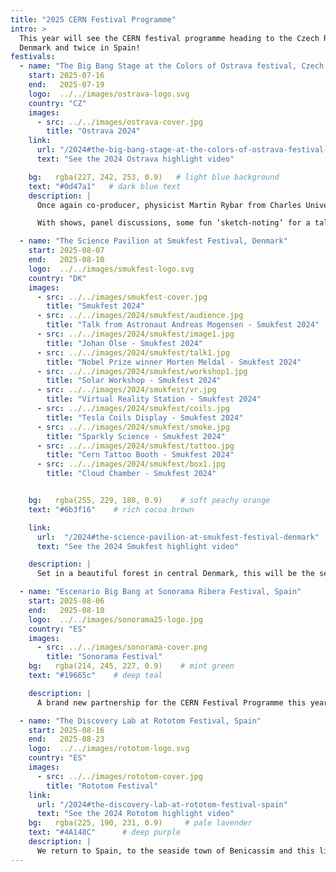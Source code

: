 ```yaml
---
title: "2025 CERN Festival Programme"
intro: >
  This year will see the CERN festival programme heading to the Czech Republic,
  Denmark and twice in Spain!
festivals:
  - name: "The Big Bang Stage at the Colors of Ostrava festival, Czech Republic"
    start: 2025-07-16
    end:   2025-07-19
    logo:  ../../images/ostrava-logo.svg
    country: "CZ"
    images:
      - src: ../../images/ostrava-cover.jpg
        title: "Ostrava 2024"
    link:
      url: "/2024#the-big-bang-stage-at-the-colors-of-ostrava-festival-czech-republic"
      text: "See the 2024 Ostrava highlight video"

    bg:   rgba(227, 242, 253, 0.9)   # light blue background
    text: "#0d47a1"   # dark blue text
    description: |
      Once again co-producer, physicist Martin Rybar from Charles University and the team, have pulled together an incredibly varied programme for the audience of this well-established music festival. 

      With shows, panel discussions, some fun ‘sketch-noting’ for a talk and debate, a conversation with Nobel Prize winner Prof. Morten Meldahl, and a very special interactive 6m artistic installation on the theme of ‘quantum’ all in the incredible setting of the Svet Techniky science space within the confines of the Ostrava music festival, this is sure to be another huge success. 

  - name: "The Science Pavilion at Smukfest Festival, Denmark"
    start: 2025-08-07
    end:   2025-08-10
    logo:  ../../images/smukfest-logo.svg
    country: "DK"
    images:
      - src: ../../images/smukfest-cover.jpg
        title: "Smukfest 2024"
      - src: ../../images/2024/smukfest/audience.jpg
        title: "Talk from Astronaut Andreas Mogensen - Smukfest 2024"
      - src: ../../images/2024/smukfest/image1.jpg
        title: "Johan Olse - Smukfest 2024"
      - src: ../../images/2024/smukfest/talk1.jpg
        title: "Nobel Prize winner Morten Meldal - Smukfest 2024"
      - src: ../../images/2024/smukfest/workshop1.jpg
        title: "Solar Workshop - Smukfest 2024"
      - src: ../../images/2024/smukfest/vr.jpg
        title: "Virtual Reality Station - Smukfest 2024"
      - src: ../../images/2024/smukfest/coils.jpg
        title: "Tesla Coils Display - Smukfest 2024"
      - src: ../../images/2024/smukfest/smoke.jpg
        title: "Sparkly Science - Smukfest 2024"
      - src: ../../images/2024/smukfest/tattoo.jpg
        title: "Cern Tattoo Booth - Smukfest 2024"
      - src: ../../images/2024/smukfest/box1.jpg
        title: "Cloud Chamber - Smukfest 2024"


    bg:   rgba(255, 229, 180, 0.9)    # soft peachy orange
    text: "#6b3f16"    # rich cocoa brown

    link:
      url:  "/2024#the-science-pavilion-at-smukfest-festival-denmark"
      text: "See the 2024 Smukfest highlight video"    

    description: |
      Set in a beautiful forest in central Denmark, this will be the second year for the CERN Festival Programme at Smukfest. Last year’s Science Pavilion had a stellar programme welcoming not only a Nobel Prize winner but also the Danish commander of the International Space Station to the stage. And this year’s programme, co-produced by Joergen Beck Hansen from the Niels Bohr Institute in Copenhagen promises to be very exciting with talks on 'Nuclear power', 'Quantum computing - what’s it all about' and 'The Science of Addiction'... just for starters!

  - name: "Escenario Big Bang at Sonorama Ribera Festival, Spain"
    start: 2025-08-06
    end:   2025-08-10
    logo:  ../../images/sonorama25-logo.jpg
    country: "ES"
    images:
      - src: ../../images/sonorama-cover.png
        title: "Sonorama Festival"
    bg:   rgba(214, 245, 227, 0.9)    # mint green
    text: "#19665c"    # deep teal

    description: |
      A brand new partnership for the CERN Festival Programme this year with the highly regarded Sonorama Ribera festival in Aranda de Duero in the north of Spain. This festival with a big focus on all types of Spanish music welcomes over 100’000 people each year and we are delighted that it is opening its doors to their first ever Science Pavilion. With a fantastic team of co-producers : Mathematician and TV star Eduardo Saenz de Cabezón, physicist and outreach maestro Jesus Puerta Pelayo from Madrid, technician and workshop host Ivan Lopez Paz from Barcelona and Cristina Romero Castillo from Barcelona, this new stage is going to be offering free workshops to make your own solar chargers, and turn a piece of CERN history into your own little LED lamp display, and talks from eminent Spanish personalities on Solar eclipses and Astrobiology, this is one festival you don’t want to miss!

  - name: "The Discovery Lab at Rototom Festival, Spain"
    start: 2025-08-16
    end:   2025-08-23
    logo:  ../../images/rototom-logo.svg
    country: "ES"
    images:
      - src: ../../images/rototom-cover.jpg
        title: "Rototom Festival"
    link:
      url: "/2024#the-discovery-lab-at-rototom-festival-spain"
      text: "See the 2024 Rototom highlight video"
    bg:   rgba(225, 190, 231, 0.9)     # pale lavender
    text: "#4A148C"      # deep purple
    description: |
      We return to Spain, to the seaside town of Benicassim and this lively, friendly reggae music festival now in its 30th year for a second year of the Discovery Lab! With the same co-producers as for Sonorama, the programme running over a full week will have shows, workshops, talks on topics such as the upcoming solar eclipse, cybersecurity and YouTube science stars, there will be something for everybody under the daily sunshine of Rototom!
---
```


